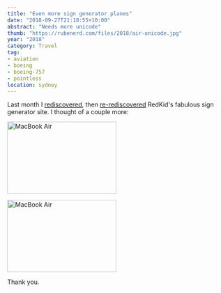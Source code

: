 ```yaml
---
title: "Even more sign generator planes"
date: "2018-09-27T21:18:55+10:00"
abstract: "Needs more unicode"
thumb: "https://rubenerd.com/files/2018/air-unicode.jpg"
year: "2018"
category: Travel
tag:
- aviation
- boeing
- boeing-757
- pointless
location: sydney
---
```

Last month I [rediscovered], then [re-rediscovered] RedKid's fabulous sign generator site. I thought of a couple more:

<p><img src="https://rubenerd.com/files/2018/macbook-air.jpg" alt="MacBook Air" style="width:250px; height:166px;" /></p>

<p><img src="https://rubenerd.com/files/2018/air-unicode.jpg" alt="MacBook Air" style="width:250px; height:166px;" /></p>

Thank you.

[rediscovered]: https://rubenerd.com/airline-sign-generator/
[re-rediscovered]: https://rubenerd.com/more-sign-generator-planes/

